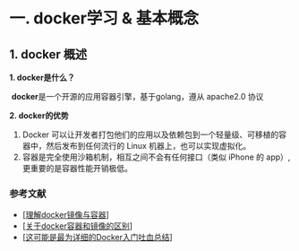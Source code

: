 

# 一. docker学习 & 基本概念

## 1. docker 概述 

**1. docker是什么？**

​	**docker**是一个开源的应用容器引擎，基于golang，遵从 apache2.0 协议

**2. docker的优势**

1. Docker 可以让开发者打包他们的应用以及依赖包到一个轻量级、可移植的容器中，然后发布到任何流行的 Linux 机器上，也可以实现虚拟化。
2. 容器是完全使用沙箱机制，相互之间不会有任何接口（类似 iPhone 的 app）,更重要的是容器性能开销极低。



### 参考文献

- [[理解docker镜像与容器](https://baijiahao.baidu.com/s?id=1594187941922400728&amp;wfr=spider&amp;for=pc&amp;tdsourcetag=s_pctim_aiomsg&amp;qq-pf-to=pcqq.c2c)]
- [[关于docker容器和镜像的区别](https://www.cnblogs.com/baizhanshi/p/9655102.html)]
- [[这可能是最为详细的Docker入门吐血总结](<https://www.cnblogs.com/ECJTUACM-873284962/p/9789130.html>)]

